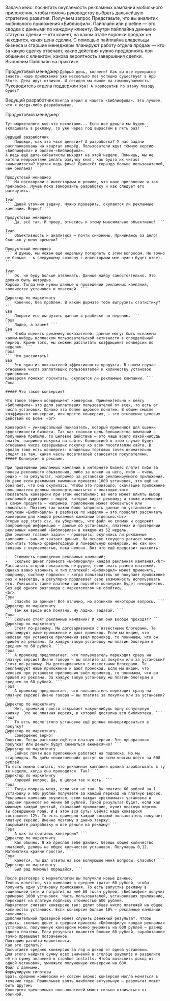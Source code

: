 Задача кейс: посчитать окупаемость рекламных кампаний мобильного приложения, чтобы помочь руководству выбрать дальнейшую стратегию развития.
Получаем запрос
Представьте, что вы аналитик мобильного приложения «Библиофил».
Пайплайн или pipeline — это сводка с данными по каждому клиенту. Внутри пайплайна данные о статусах сделки — кто клиент, на каком этапе воронки продаж он находится, какая цена сделки. С помощью пайплайна владельцы бизнеса и старшие менеджеры планируют работу отдела продаж — кто за какую сделку отвечает, какие действия нужно предпринять при общении с клиентом, какова вероятность завершения сделки.
Выполним Пайплайн на практике.

Продуктовый менеджер
``` Добрый день, коллеги! Как вы все прекрасно знаете, наше приложение уже несколько лет успешно существует в App Store. Дела идут отлично. И сегодня мы вышли на самоокупаемость! ``` 
Руководитель отдела поддержки
``` Ура! А корпоратив по этому поводу будет? ```
 
Ведущий разработчик
``` Всегда верил в нашего «Библиофила». Это лучшее, что я когда-либо разрабатывал. ```
 
Продуктовый менеджер
``` Разделяю ваш энтузиазм. Кстати, есть и другие хорошие новости!
Тут маркетологи кое-что посчитали... Если все деньги мы будем вкладывать в рекламу, то уже через год вырастем в пять раз! ```
 
Ведущий разработчик
``` Подожди, как это «все деньги»? А разработка? У нас задачи распланированы на квартал вперёд. Пользователи ждут тёмную версию «Библиофила» и офлайн-«Библиофила».
А ведь ещё дата-сайентисты выходят на этой неделе. Помнишь, мы же хотели нейросетями делать озвучку книг, как будто их читают знаменитости? Крутая ведь фича! Принесёт гораздо больше пользователей, чем реклама! ```
 
Продуктовый менеджер
``` Мы поговорили с инвесторами и решили, что наше приложение и так прекрасно. Лучше пока заморозить разработку и как следует его раскрутить. ```
 
Ivan
``` Давай уточним задачу. Нужно проверить, окупаются ли рекламные кампании. Верно? ```
 
Продуктовый менеджер
``` Да, всё так. И прошу, отнесись к этому максимально объективно! ```
 
Ivan
``` Объективность и аналитика — почти синонимы. Принимаюсь за дело! 
Сколько у меня времени? ```
 
Продуктовый менеджер
``` Я думаю, мы можем ещё недельку потерпеть с этим вопросом. Но точно не больше — к следующему созвону с инвесторами мне нужен будет ответ. ```
 
Ivan
``` Ок, не буду больше отвлекать. Данные найду самостоятельно. Это должно быть нетрудно.
Хорошо. Тогда мне нужны данные о проведении рекламных кампаний, количестве установок и платежей. ```
 
Директор по маркетингу
``` Конечно, без проблем. В каком формате тебе выгрузить статистику?  ```
Ева
``` Попроси его выгрузить данные в разбивке по неделям. ```
Гоша
``` Ладно, а зачем? ```
Ева
``` Чтобы оценить динамику показателей: данные могут быть искажены каким-нибудь всплеском пользовательской активности в определённый период. Кроме того, мы сможем рассчитать коэффициент конверсии по неделям. ```
Гоша
``` Что рассчитать?
Ева
``` Это один из показателей эффективности продукта. В нашем случае — отношение числа заплативших пользователей к количеству установок приложения.
Конверсия поможет посчитать, окупаются ли рекламные кампании. ```
Гоша

##### Что такое конверсия?

Что такое термин коэффициент конверсии. Применительно к кейсу «Библиофила» это доля заплативших пользователей от всех, то есть от числа установок. Однако это более широкое понятие. В общем смысле коэффициент конверсии, или просто конверсия, — это отношение целевых действий ко всем. <br>

Конверсия — универсальный показатель, который применяют для оценки эффективности бизнеса. Так как главная цель большинства компаний — получение прибыли, то целевое действие — это чаще всего какой-нибудь платёж, например покупка на сайте. Конверсией в этом случае будет отношение числа совершивших покупку ко всем посетителям сайта. В офлайн тоже есть конверсия: владельцы торговых точек внимательно следят за тем, какая часть посетителей становится покупателями.
##### Конверсия в рекламе.

При проведении рекламных кампаний в интернете бизнес платит либо за показы рекламного объявления, либо за клики на него, либо — очень редко — за результат, например за установки рекламируемого приложения. Но даже если рекламная кампания принесла 1000 установок, это ещё не означает, что она окупилась. Чтобы это произошло, скачавшие приложение пользователи должны «конвертироваться» в платящих.<br>
Показатель конверсии при этом нестабилен: на него может влиять выбор рекламной аудитории — людей, которые видят рекламу; а также изменения в самом продукте — например, приложение может обновиться или сломаться. Поэтому так важно было запросить данные по установкам и покупкам «Библиофила» в разбивке по неделям — это позволит рассчитать конверсию для каждой рекламной кампании отдельно.<br>
Открыв app_stats.csv, вы убедились, что файл не сломан и содержит запрошенную информацию — данные об установках, платежах и проведении рекламных кампаний «Библиофила» в каждую из 52 недель.
Для решения главной задачи — проверить, окупились ли рекламные кампании — вам не хватает данных. На основе текущего датасет можно посчитать только среднегодовую и понедельную конверсии, но как они связаны с окупаемостью, пока неясно. Вот что ещё предстоит выяснить:

-	Стоимость проведения рекламных кампаний;
-	Сколько денег принесла «Библиофилу» каждая рекламная кампания.<br>
Рассчитать второй показатель нетрудно, если знать размер платежей. Однако важно уточнить и тип платежей: «Библиофил» может применять, например, систему подписки — когда пользователь не покупает приложение раз и навсегда, а регулярно продлевает свою возможность использовать его. Учитывать такие платежи при подсчёте конверсии будет некорректно. Без ещё одного разговора с маркетологом не обойтись.
<br>
Гоша
``` Спасибо за данные! Всё отлично, но возникли некоторые вопросы. ```
Директор по маркетингу
``` Там же вроде всё понятно. Ну ладно, задавай. ```
Гоша
``` Сколько стоят рекламные кампании? И как они вообще проходят? ```
Директор по маркетингу
``` Стоят по-разному. Мы договариваемся с известными блогерами. Те рекламируют наше приложение и дают промокод. Если мы видим, что человек при установке приложения ввёл промокод, то понимаем, что он пришёл из рекламы. За каждую такую установку мы платим блогерам в среднем по 60 рублей. ```
Гоша
``` А промокод предполагает, что пользователь переходит сразу на платную версию? Иначе говоря — вы платите за покупки или за установки? 
Стоят по-разному. Мы договариваемся с известными блогерами. Те рекламируют наше приложение и дают промокод. Если мы видим, что человек при установке приложения ввёл промокод, то понимаем, что он пришёл из рекламы. За каждую такую установку мы платим блогерам в среднем по 60 рублей. ```
Гоша
``` А промокод предполагает, что пользователь переходит сразу на платную версию? Иначе говоря — вы платите за покупки или за установки? ```
Директор по маркетингу
``` Нет, промокод просто открывает какую-нибудь одну популярную книжку. Это не платная версия, в которой доступна вся библиотека. ```
Гоша
``` То есть после этого установка ещё должна конвертироваться в покупку?
Директор по маркетингу.
``` Совершенно верно! 
Понятно. Тогда расскажи ещё про платную версию. Это одноразовая покупка? Или деньги будут сниматься ежемесячно? ```
Директор по маркетингу
``` Сейчас почти все приложения работают на подписке. Но мы старомодны. Мы даём «пожизненный» доступ ко всем книгам всего за 600 рублей.
То есть можно считать, что рекламная кампания должна зарабатывать в ту же неделю, когда она проводится. Так? ```
Директор по маркетингу
``` Хороший вопрос. Да, в целом так и есть. ```
Гоша
``` Тогда поправь меня, если что не так. Вы платите 60 рублей за 1 установку и 600 рублей получаете за каждый переход на платную версию. Рекламная кампания окупится, если каждая «рекламная» установка в среднем принесёт не менее 60 рублей. Такой результат будет, если как минимум каждый десятый, скачавший приложение, купит платную версию. 
Ты совершенно прав. И в этом вся суть! Сейчас наша конверсия составляет 12%. То есть примерно каждый восьмой пользователь покупает платную версию. Именно поэтому я давно твержу:
закрывайте разработку и все деньги на рекламу! ```
Гоша
``` А как ты считаешь конверсию? ```
Директор по маркетингу
``` Как обычно. Я же прислал тебе файлик: берёшь общее количество платежей, делишь на общее количество установок. Получаешь 0,12.
Математика крайне простая. ```
Гоша
``` Кажется, ты дал ответы на все волнующие меня вопросы. Спасибо! ```
Директор по маркетингу
``` Был рад помочь! Обращайся. ```

После разговора с маркетологом вы получили новые данные.
Теперь известно, что компания в среднем тратит 60 рублей, чтобы получить одну установку приложения. То есть запустив рекламу в социальной сети и потратив на неё 60 тысяч рублей, «Библиофил» получит примерно 1000 установок. Часть пользователей, установивших приложение, переходят на платную подписку стоимостью 600 рублей.
Маркетолог считает конверсию так: делит общее число платежей на общее количество установок. Если конверсия больше 10% — рекламные кампании окупились.
Дополнительной проверкой может служить денежный результат. Чтобы узнать, сколько денег в среднем принесла «Библиофилу» каждая рекламная установка, полученную конверсию можно умножить на 600 рублей — размер одного платежа. Если результат окажется больше 60 рублей, заработанное точно превышает потраченное.
Повторим расчёты маркетолога.
Как это сделать?
Посчитайте среднюю конверсию за год и доход от одной установки.
Для этого найдите сумму всех значений в столбце payments и разделите её на сумму значений в столбце installs. Чтобы вычислить доход от одной установки, умножьте полученную конверсию на 600.
Файл с данными.
Формулируем гипотезы
Брать среднюю конверсию не совсем верно: конверсия могла меняться в течение года. Правильнее взять наиболее актуальную — результат может быть другим;
Конверсия «рекламных» пользователей может сильно отличаться от обычной.

